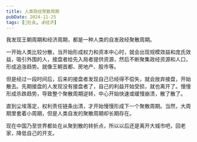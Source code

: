 ```yaml
---
title: 人类政经聚散周期
pubDate: 2024-11-25
tags: [👫社会, 💰经济]
---
```


我发现王朝周期和经济周期，都是一种人类的自发政经聚散周期。

一开始人类比较分散，当开始形成权力和资本中心时，就会出现规模效益和庞氏效益，吸引外围的人，接盘者给先入局者提供资源，然后不断聚集政经资源和人口，形成追涨趋势。就像王朝首都、房地产、股市等。

但是经过一段时间后，后来的接盘者发现自己已经得不偿失，就会放弃接盘，开始散去。先期接盘的人发现没有接盘者了，自己的利益开始受损，就也离开了。慢慢形成杀跌趋势，导致整个聚散周期逆转，中心开始快速或缓慢崩溃，散了散了。

直到尘埃落定，权利责任链条出清，才开始慢慢形成下一个聚散周期。当然，大周期里套着小周期，但是人类自发的聚散周期却长期存在。

现在中国乃至世界都处在从聚到散的转折点，所以以后还是离开大城市吧，回老家，降低自己的开支。
